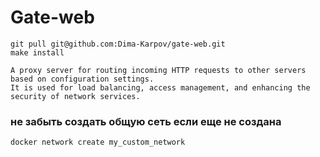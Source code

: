 # Gate-web

```
git pull git@github.com:Dima-Karpov/gate-web.git
make install
```

````
A proxy server for routing incoming HTTP requests to other servers based on configuration settings. 
It is used for load balancing, access management, and enhancing the security of network services.
````

### не забыть создать общую сеть если еще не создана
    docker network create my_custom_network